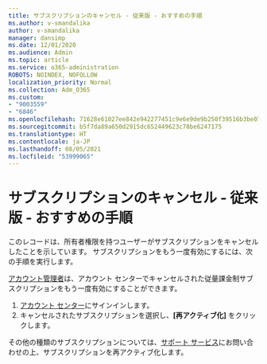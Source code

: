 ```yaml
---
title: サブスクリプションのキャンセル - 従来版 - おすすめの手順
ms.author: v-smandalika
author: v-smandalika
manager: dansimp
ms.date: 12/01/2020
ms.audience: Admin
ms.topic: article
ms.service: o365-administration
ROBOTS: NOINDEX, NOFOLLOW
localization_priority: Normal
ms.collection: Adm_O365
ms.custom:
- "9003559"
- "6846"
ms.openlocfilehash: 71628e61027ee842e942277451c9e6e9de9b250f39516b3be076a2ee61fb68c3
ms.sourcegitcommit: b5f7da89a650d2915dc652449623c78be6247175
ms.translationtype: HT
ms.contentlocale: ja-JP
ms.lasthandoff: 08/05/2021
ms.locfileid: "53999065"
---
```

# <a name="subscription-cancelled---legacy---recommended-steps"></a>サブスクリプションのキャンセル - 従来版 - おすすめの手順

このレコードは、所有者権限を持つユーザーがサブスクリプションをキャンセルしたことを示しています。 サブスクリプションをもう一度有効にするには、次の手順を実行します。

[アカウント管理者](https://docs.microsoft.com/azure/cost-management-billing/manage/billing-subscription-transfer?WT.mc_id=Portal-Microsoft_Azure_Support#whoisaa)は、アカウント センターでキャンセルされた従量課金制サブスクリプションをもう一度有効にすることができます。

1. [アカウント センター](https://account.azure.com/Subscriptions)にサインインします。
2. キャンセルされたサブスクリプションを選択し、**[再アクティブ化]** をクリックします。

その他の種類のサブスクリプションについては、[サポート サービス](https://ms.portal.azure.com/#blade/Microsoft_Azure_Support/HelpAndSupportBlade/overview)にお問い合わせの上、サブスクリプションを再アクティブ化します。
